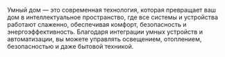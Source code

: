Умный дом — это современная технология, которая превращает ваш дом в интеллектуальное пространство, где все системы и устройства работают слаженно, обеспечивая комфорт, безопасность и энергоэффективность. Благодаря интеграции умных устройств и автоматизации, вы можете управлять освещением, отоплением, безопасностью и даже бытовой техникой.
